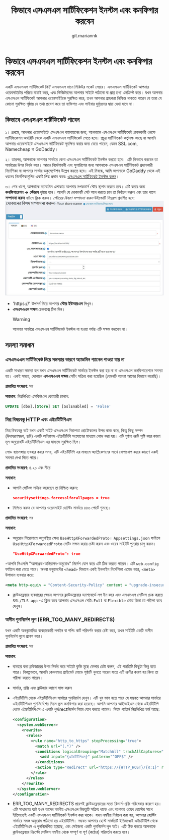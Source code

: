 ﻿---
title: কিভাবে এসএসএল সার্টিফিকেশন ইনস্টল এবং কনফিগার করবেন
uid: bn/getting-started/advanced-configuration/how-to-install-and-configure-ssl-certification
author: git.mariannk
contributors: git.MDRashedKhanMenon
---

# কিভাবে এসএসএল সার্টিফিকেশন ইনস্টল এবং কনফিগার করবেন

একটি এসএসএল সার্টিফিকেট কি? এসএসএল মানে সিকিউর সকেট লেয়ার। এসএসএল সার্টিফিকেট আপনার ওয়েবসাইটের পরিচয় যাচাই করে, এবং ভিজিটরদের আপনার সাইটে পাঠানো বা প্রাপ্ত তথ্য এনক্রিপ্ট করে। যখন আপনার এসএসএল সার্টিফিকেট আপনার ওয়েবসাইটকে সুরক্ষিত করে, তখন আপনার গ্রাহকরা নিশ্চিন্ত থাকতে পারেন যে তারা যে কোনো সুরক্ষিত পৃষ্ঠায় যে তথ্য প্রবেশ করে তা ব্যক্তিগত এবং সাইবার দুর্বৃত্তদের দ্বারা দেখা যাবে না।

## কিভাবে এসএসএল সার্টিফিকেট পাবেন

১। প্রথমে, আপনার ওয়েবসাইটে এসএসএল বাস্তবায়নের জন্য, আপনাকে এসএসএল সার্টিফিকেট প্রদানকারী ওরফে সার্টিফিকেশন অথরিটি থেকে একটি এসএসএল সার্টিফিকেট পেতে হবে। প্রচুর সার্টিফিকেট কর্তৃপক্ষ আছে যা আপনি আপনার ওয়েবসাইটে এসএসএল সার্টিফিকেট সুরক্ষিত করার জন্য যেতে পারেন, যেমন SSL.com, Namecheap বা GoDaddy।

২। তারপর, আপনাকে আপনার সার্ভারে কেনা এসএসএল সার্টিফিকেট ইনস্টল করতে হবে। এটি কিভাবে করবেন তা সার্ভারের উপর নির্ভর করে। আরও নির্দেশাবলী এবং সুপারিশের জন্য আপনাকে এসএসএল সার্টিফিকেট প্রদানকারী নির্দেশিকা বা আপনার সার্ভার ডকুমেন্টেশন উল্লেখ করতে হবে। এই নিবন্ধে, আমি আপনাকে GoDaddy থেকে এই ধরনের নির্দেশিকাগুলির একটি লিঙ্ক প্রদান করব: [এসএসএল সার্টিফিকেট ইনস্টল করুন](https://www.godaddy.com/help/install-ssl-certificates-16623)।

৩। শেষ ধাপে, আপনাকে অ্যাডমিন এলাকায় আপনার নপকমার্স স্টোর স্থাপন করতে হবে। এটি করার জন্য **কনফিগারেশন → স্টোরস** পৃষ্ঠায় যান। আপনি যে দোকানটি সেট আপ করতে চান তা নির্বাচন করুন এবং তার পাশে **সম্পাদনা করুন** বাটনে ক্লিক করুন। *স্টোরের বিবরণ সম্পাদনা করুন* উইন্ডোটি নিম্নরূপ প্রদর্শিত হবে:
  ![স্টোর](_static/how-to-install-and-configure-ssl-certification/store.jpg)
  - 'https://' উপসর্গ দিয়ে আপনার **স্টোর ইউআরএল** লিখুন।
  - **এসএসএএল সক্ষম** চেকবক্সে টিক দিন।
    > [!WARNING]
    >
    > আপনার সার্ভারে এসএসএল সার্টিফিকেট ইনস্টল না হওয়া পর্যন্ত এটি সক্ষম করবেন না।

## সমস্যা সমাধান

### এসএসএএল সার্টিফিকেট নিয়ে সমস্যার কারণে অ্যাডমিন প্যানেল পাওয়া যায় না

একটি সাধারণ সমস্যা হল যখন এসএসএল সার্টিফিকেট সার্ভারে ইনস্টল করা হয় না বা এসএসএল কনফিগারেশনে সমস্যা হয়। একই সময়ে, দোকানে **এসএসএএল সক্ষম** সেটিং সক্রিয় করা হয়েছিল (যেমনটি আমরা আগের বিভাগে করেছি)।

**প্রভাবিত সংস্করণ**: সব

**সমাধান**:
নিম্নলিখিত এসকিউএল ক্যোয়ারী চালান:

  ```sql
  UPDATE [dbo].[Store] SET [SslEnabled] = 'False'
  ```

### মিশ্র বিষয়বস্তু HTTP এবং এইচটিটিপিএস

মিশ্র বিষয়বস্তু ঘটে যখন একটি সাইট এসএসএল নিরাপত্তা প্রোটোকলের উপর কাজ করে, কিন্তু কিছু সম্পদ (উদাহরণস্বরূপ, ছবি) একটি অনিরাপদ এইচটিটিপি সংযোগের মাধ্যমে লোড করা হয়। এটি পৃষ্ঠায় ত্রুটি সৃষ্টি করে কারণ মূল অনুরোধটি এইচটিটিপিএস এর মাধ্যমে সুরক্ষিত ছিল।

লোড ব্যালেন্সার ব্যবহার করার সময়, এটি এইচটিটিপি এর মাধ্যমে অ্যাপ্লিকেশনের সাথে যোগাযোগ করার কারণে একই সমস্যা দেখা দিতে পারে।

**প্রভাবিত সংস্করণ**: ৪.২০ এবং নীচে

**সমাধান**:

- আপনি সেটিংস সক্রিয় করেছেন তা নিশ্চিত করুন:

  ```json
  securitysettings.forcesslforallpages = true
  ```
  
- নিশ্চিত করুন যে আপনার ওয়েবসাইট হোস্টিং সার্ভারে ৪৪৩ পোর্টে শুনছে।

**প্রভাবিত সংস্করণ**: সব

**সমাধান**:

- অনুরোধ শিরোনামে অনুপস্থিত ক্ষেত্র `UseHttpXForwardedProto`। `Appsettings.json` ফাইলে` UseHttpXForwardedProto` সেটিং সক্ষম করার চেষ্টা করুন এবং ওয়েব সাইটটি পুনরায় চালু করুন।

  ```json
  "UseHttpXForwardedProto": true
  ```

-আপনি সিএসপি "আপগ্রেড-অনিরাপদ-অনুরোধ" নির্দেশ যোগ করে এটি ঠিক করতে পারেন। এটি `web.config` ফাইলে করা যেতে পারে।
  অথবা ডকুমেন্টের `<head>` বিভাগে একই ইনলাইন নির্দেশিকা এম্বেড করে, `<meta>` উপাদান ব্যবহার করে:

  ```XML
  <meta http-equiv = "Content-Security-Policy" content = "upgrade-insecure-requests">
  ```

- ক্লাউডফ্লেয়ার ব্যবহারের ক্ষেত্রে আপনার ক্লাউডফ্লেয়ার ড্যাশবোর্ডে লগ ইন করে এবং এসএসএল সেটিংস চেক করতে `SSL/TLS app` -এ ক্লিক করে আপনার এসএসএল সেটিং `Full` বা `Flexible` মোড কিনা তা পরীক্ষা করে দেখুন।

### অসীম পুননির্দেশ লুপ (ERR_TOO_MANY_REDIRECTS)

যখন একটি অননুমোদিত ব্যবহারকারী লগইন বা শপিং কার্ট পরিদর্শন করার চেষ্টা করে, তখন সাইটটি একটি অসীম পুননির্দেশ লুপে প্রবেশ করে।

**প্রভাবিত সংস্করণ**: সব

**সমাধান**:

- ব্যবহার করা ব্রাউজারের উপর নির্ভর করে সাইটে কুকি মুছে ফেলার চেষ্টা করুন, এই পদ্ধতিটি কিছুটা ভিন্ন হতে পারে। বিকল্পভাবে, আপনি কেবলমাত্র প্রাইভেট মোডে পৃষ্ঠাটি খুলতে পারেন যাতে এটি ত্রুটির কারণ হয় কিনা তা পরীক্ষা করতে পারেন।
- সার্ভার, প্রক্সি এবং ব্রাউজার ক্যাশে সাফ করুন
- এইচটিটিপি থেকে এইচটিটিপিএস সার্ভারে পুননির্দেশ দেখুন। এটি খুব ভাল হতে পারে যে সম্ভবত আপনার সার্ভারে এইচটিটিপিএস পুননির্দেশের নিয়ম ভুল কনফিগার করা হয়েছে। আপনি আপনার আইআইএস থেকে এইচটিটিপি থেকে এইচটিটিপিএস এ একটি পুনirectনির্দেশ নিয়ম যোগ করতে পারেন। নিয়ম প্যাটার্ন নিম্নলিখিত ফর্ম আছে:

  ```xml
  <configuration>
    <system.webServer>
      <rewrite>
        <rules>
          <rule name="http_to_https" stopProcessing="true">
            <match url="(.*)" />
            <conditions logicalGrouping="MatchAll" trackAllCaptures="false">
              <add input="{এইচটিটিপিএস}" pattern="^OFF$" />
            </conditions>
            <action type="Redirect" url="https://{HTTP_HOST}/{R:1}" redirectType="SeeOther" />
          </rule>
        </rules>
      </rewrite>
    </system.webServer>
  </configuration>
  ```

- ERR_TOO_MANY_REDIRECTS প্রায়শই ক্লাউডফ্লেয়ারের মতো রিভার্স-প্রক্সি পরিষেবার কারণে হয়। এটি সাধারণত ঘটে যখন তাদের নমনীয় এসএসএল বিকল্পটি সক্রিয় থাকে এবং আপনার ওয়েব হোস্টের সাথে ইতিমধ্যেই একটি এসএসএল সার্টিফিকেট ইনস্টল করা থাকে। যখন নমনীয় নির্বাচন করা হয়, আপনার হোস্টিং সার্ভারে সমস্ত অনুরোধ পাঠানো হয় এইচটিটিপি। সম্ভবত আপনার হোস্ট সার্ভারটি ইতিমধ্যেই এইচটিটিপি থেকে এইচটিটিপিএস এ পুননির্দেশিত হয়েছে, এবং সেইজন্য একটি পুননির্দেশ লুপ ঘটে। এটি ঠিক করতে আপনাকে ক্লাউডফ্লেয়ার ক্রিপ্টো সেটিংস নমনীয় থেকে সম্পূর্ণ বা পূর্ণ (কঠোর) পরিবর্তন করতে হবে।
